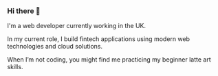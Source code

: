 ### Hi there 👋

I'm a web developer currently working in the UK.

In my current role, I build fintech applications using modern web technologies and cloud solutions.

When I’m not coding, you might find me practicing my beginner latte art skills.
